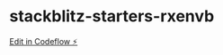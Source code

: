 # stackblitz-starters-rxenvb

[Edit in Codeflow ⚡️](https://stackblitz.com/~/github.com/trixiskywalker/stackblitz-starters-rxenvb)